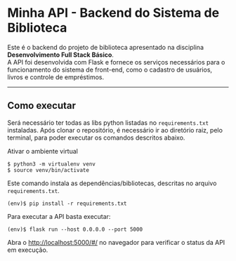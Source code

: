 # Minha API - Backend do Sistema de Biblioteca

Este é o backend do projeto de biblioteca apresentado na disciplina **Desenvolvimento Full Stack Básico**.  
A API foi desenvolvida com Flask e fornece os serviços necessários para o funcionamento do sistema de front-end, como o cadastro de usuários, livros e controle de empréstimos.

---
## Como executar 

Será necessário ter todas as libs python listadas no `requirements.txt` instaladas.
Após clonar o repositório, é necessário ir ao diretório raiz, pelo terminal, para poder executar os comandos descritos abaixo.

Ativar o ambiente virtual

```
$ python3 -m virtualenv venv
$ source venv/bin/activate
```

Este comando instala as dependências/bibliotecas, descritas no arquivo `requirements.txt`.

```
(env)$ pip install -r requirements.txt
```

Para executar a API  basta executar:

```
(env)$ flask run --host 0.0.0.0 --port 5000
```

Abra o [http://localhost:5000/#/](http://localhost:5000/#/) no navegador para verificar o status da API em execução.
